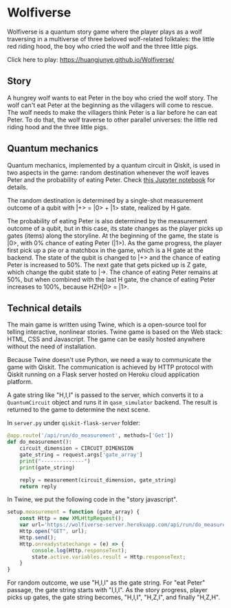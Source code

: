 # Wolfiverse

Wolfiverse is a quantum story game where the player plays as a wolf traversing in a multiverse of three beloved wolf-related folktales: the little red riding hood, the boy who cried the wolf and the three little pigs.

Click here to play: https://huangjunye.github.io/Wolfiverse/

## Story

A hungrey wolf wants to eat Peter in the boy who cried the wolf story. The wolf can't eat Peter at the beginning as the villagers will come to rescue. The wolf needs to make the villagers think Peter is a liar before he can eat Peter. To do that, the wolf traverse to other parallel universes: the little red riding hood and the three little pigs.

## Quantum mechanics

Quantum mechanics, implemented by a quantum circuit in Qiskit, is used in two aspects in the game: random destination whenever the wolf leaves Peter and the probability of eating Peter. Check [this Jupyter notebook](tutorial.ipynb) for details.

The random destination is determined by a single-shot measurement outcome of a qubit with |+> = |0> + |1> state, realized by H gate.

The probability of eating Peter is also determined by the measurement outcome of a qubit, but in this case, its state changes as the player picks up gates (items) along the storyline. At the beginning of the game, the state is |0>, with 0% chance of eating Peter (|1>). As the game progress, the player first pick up a pie or a matchbox in the game, which is a H gate at the backend. The state of the qubit is changed to |+> and the chance of eating Peter is increased to 50%. The next gate that gets picked up is Z gate, which change the qubit state to |->. The chance of eating Peter remains at 50%, but when combined with the last H gate, the chance of eating Peter increases to 100%, because HZH|0> = |1>.

## Technical details

The main game is written using Twine, which is a open-source tool for telling interactive, nonlinear stories. Twine game is based on the Web stack: HTML, CSS and Javascript. The game can be easily hosted anywhere without the need of installation.

Because Twine doesn't use Python, we need a way to communicate the game with Qiskit. The communication is achieved by HTTP protocol with Qiskit running on a Flask server hosted on Heroku cloud application platform.

A gate string like "H,I,I" is passed to the server, which converts it to a `QuantumCircuit` object and runs it in `qasm_simulator` backend. The result is returned to the game to determine the next scene.

In `server.py` under `qiskit-flask-server` folder:

```python
@app.route('/api/run/do_measurement', methods=['Get'])
def do_measurement():
    circuit_dimension = CIRCUIT_DIMENSION
    gate_string = request.args['gate_array']
    print("--------------")
    print(gate_string)

    reply = measurement(circuit_dimension, gate_string)
    return reply
```

In Twine, we put the following code in the "story javascript".

```javascript
setup.measurement = function (gate_array) {
    const Http = new XMLHttpRequest();
    var url='https://wolfiverse-server.herokuapp.com/api/run/do_measurement?gate_array='+gate_array;
    Http.open("GET", url);
    Http.send();
    Http.onreadystatechange = (e) => {
        console.log(Http.responseText);
        state.active.variables.result = Http.responseText;
    }
}
```

For random outcome, we use "H,I,I" as the gate string. For "eat Peter" passage, the gate string starts with "I,I,I". As the story progress, player picks up gates, the gate string becomes, "H,I,I", "H,Z,I", and finally "H,Z,H".
